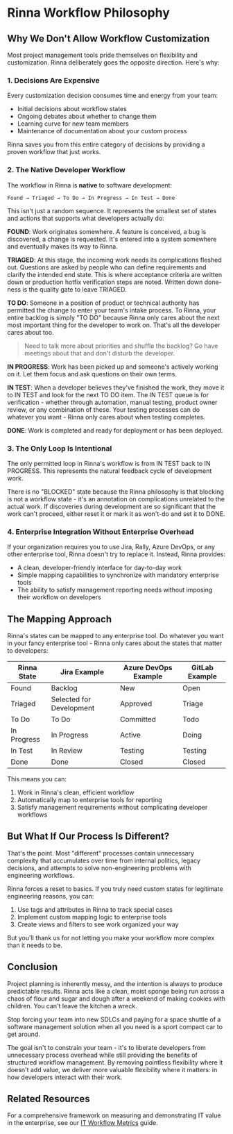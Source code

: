 <!-- Copyright (c) 2025 [Eric C. Mumford](https://github.com/heymumford) [@heymumford] -->

# Rinna Workflow Philosophy

## Why We Don't Allow Workflow Customization

Most project management tools pride themselves on flexibility and customization. Rinna deliberately goes the opposite direction. Here's why:

### 1. Decisions Are Expensive

Every customization decision consumes time and energy from your team:
- Initial decisions about workflow states
- Ongoing debates about whether to change them
- Learning curve for new team members
- Maintenance of documentation about your custom process

Rinna saves you from this entire category of decisions by providing a proven workflow that just works.

### 2. The Native Developer Workflow

The workflow in Rinna is **native** to software development:
```
Found → Triaged → To Do → In Progress → In Test → Done
```

This isn't just a random sequence. It represents the smallest set of states and actions that supports what developers actually do:

**FOUND**: Work originates somewhere. A feature is conceived, a bug is discovered, a change is requested. It's entered into a system somewhere and eventually makes its way to Rinna.

**TRIAGED**: At this stage, the incoming work needs its complications fleshed out. Questions are asked by people who can define requirements and clarify the intended end state. This is where acceptance criteria are written down or production hotfix verification steps are noted. Written down done-ness is the quality gate to leave TRIAGED.

**TO DO**: Someone in a position of product or technical authority has permitted the change to enter your team's intake process. To Rinna, your entire backlog is simply "TO DO" because Rinna only cares about the next most important thing for the developer to work on. That's all the developer cares about too.

> Need to talk more about priorities and shuffle the backlog? Go have meetings about that and don't disturb the developer.

**IN PROGRESS**: Work has been picked up and someone's actively working on it. Let them focus and ask questions on their own terms.

**IN TEST**: When a developer believes they've finished the work, they move it to IN TEST and look for the next TO DO item. The IN TEST queue is for verification - whether through automation, manual testing, product owner review, or any combination of these. Your testing processes can do whatever you want - Rinna only cares about when testing completes.

**DONE**: Work is completed and ready for deployment or has been deployed.

### 3. The Only Loop Is Intentional

The only permitted loop in Rinna's workflow is from IN TEST back to IN PROGRESS. This represents the natural feedback cycle of development work.

There is no "BLOCKED" state because the Rinna philosophy is that blocking is not a workflow state - it's an annotation on complications unrelated to the actual work. If discoveries during development are so significant that the work can't proceed, either reset it or mark it as won't-do and set it to DONE.

### 4. Enterprise Integration Without Enterprise Overhead

If your organization requires you to use Jira, Rally, Azure DevOps, or any other enterprise tool, Rinna doesn't try to replace it. Instead, Rinna provides:

- A clean, developer-friendly interface for day-to-day work
- Simple mapping capabilities to synchronize with mandatory enterprise tools
- The ability to satisfy management reporting needs without imposing their workflow on developers

## The Mapping Approach

Rinna's states can be mapped to any enterprise tool. Do whatever you want in your fancy enterprise tool - Rinna only cares about the states that matter to developers:

| Rinna State | Jira Example | Azure DevOps Example | GitLab Example |
|-------------|--------------|----------------------|----------------|
| Found | Backlog | New | Open |
| Triaged | Selected for Development | Approved | Triage |
| To Do | To Do | Committed | Todo |
| In Progress | In Progress | Active | Doing |
| In Test | In Review | Testing | Testing |
| Done | Done | Closed | Closed |

This means you can:
1. Work in Rinna's clean, efficient workflow
2. Automatically map to enterprise tools for reporting
3. Satisfy management requirements without complicating developer workflows

## But What If Our Process Is Different?

That's the point. Most "different" processes contain unnecessary complexity that accumulates over time from internal politics, legacy decisions, and attempts to solve non-engineering problems with engineering workflows.

Rinna forces a reset to basics. If you truly need custom states for legitimate engineering reasons, you can:

1. Use tags and attributes in Rinna to track special cases
2. Implement custom mapping logic to enterprise tools
3. Create views and filters to see work organized your way

But you'll thank us for not letting you make your workflow more complex than it needs to be.

## Conclusion

Project planning is inherently messy, and the intention is always to produce predictable results. Rinna acts like a clean, moist sponge being run across a chaos of flour and sugar and dough after a weekend of making cookies with children. You can't leave the kitchen a wreck.

Stop forcing your team into new SDLCs and paying for a space shuttle of a software management solution when all you need is a sport compact car to get around.

The goal isn't to constrain your team - it's to liberate developers from unnecessary process overhead while still providing the benefits of structured workflow management. By removing pointless flexibility where it doesn't add value, we deliver more valuable flexibility where it matters: in how developers interact with their work.

## Related Resources

For a comprehensive framework on measuring and demonstrating IT value in the enterprise, see our [IT Workflow Metrics](metrics/IT-workflow-metrics.md) guide.
